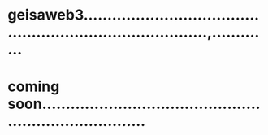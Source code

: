 # geisaweb3...............................................................................,.............
# coming soon...........................................................................

